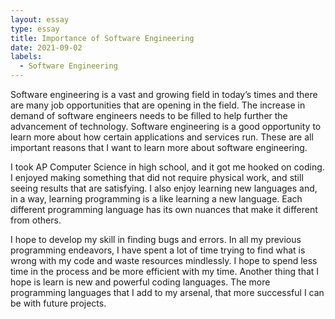 ```yaml
---
layout: essay
type: essay
title: Importance of Software Engineering
date: 2021-09-02
labels:
  - Software Engineering
---
```

Software engineering is a vast and growing field in today’s times and there are many job opportunities that are opening in the field. The increase in demand of software engineers needs to be filled to help further the advancement of technology. Software engineering is a good opportunity to learn more about how certain applications and services run. These are all important reasons that I want to learn more about software engineering. 

I took AP Computer Science in high school, and it got me hooked on coding. I enjoyed making something that did not require physical work, and still seeing results that are satisfying. I also enjoy learning new languages and, in a way, learning programming is a like learning a new language. Each different programming language has its own nuances that make it different from others. 

I hope to develop my skill in finding bugs and errors. In all my previous programming endeavors, I have spent a lot of time trying to find what is wrong with my code and waste resources mindlessly. I hope to spend less time in the process and be more efficient with my time. Another thing that I hope is learn is new and powerful coding languages. The more programming languages that I add to my arsenal, that more successful I can be with future projects. 
